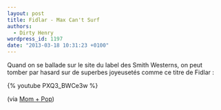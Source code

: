```yaml
---
layout: post
title: Fidlar - Max Can't Surf
authors:
  - Dirty Henry
wordpress_id: 1197
date: "2013-03-18 10:31:23 +0100"
---
```


Quand on se ballade sur le site du label des Smith Westerns, on peut tomber par
hasard sur de superbes joyeusetés comme ce titre de Fidlar :

{% youtube PXQ3_BWCe3w %}

(via
[Mom + Pop](http://www.momandpopmusic.com/2013/03/fidlar-unveil-trippy-new-video-for-max-cant-surf/))
